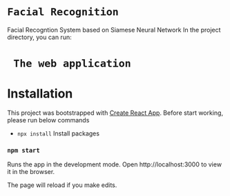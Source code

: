# `Facial Recognition`
 Facial Recogntion System based on Siamese Neural Network
In the project directory, you can run:

# ` The web application`

# Installation

This project was bootstrapped with [Create React App](https://github.com/facebook/create-react-app).
Before start working, please run below commands

- `npx install` Install packages

### `npm start`
Runs the app in the development mode.
Open http://localhost:3000 to view it in the browser.

The page will reload if you make edits.
